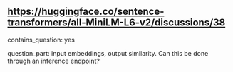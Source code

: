 ## https://huggingface.co/sentence-transformers/all-MiniLM-L6-v2/discussions/38

contains_question: yes

question_part: input embeddings, output similarity. Can this be done through an inference endpoint?